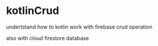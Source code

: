 # kotlinCrud
undertstand how to kotlin work with firebase crud operation

also with cloud firestore database
